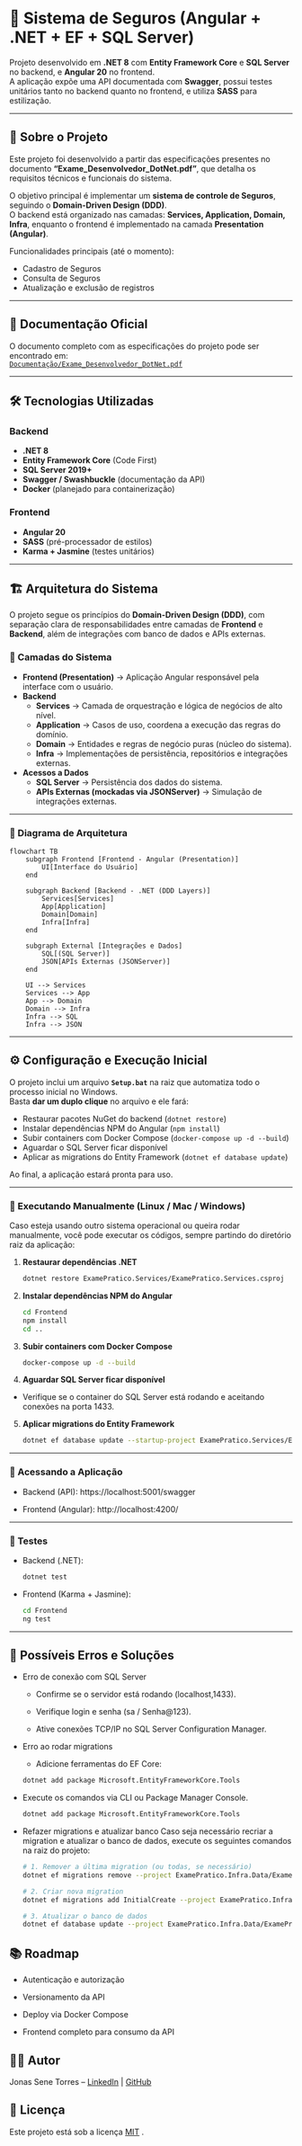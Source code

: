 # 📌 Sistema de Seguros (Angular + .NET + EF + SQL Server)

Projeto desenvolvido em **.NET 8** com **Entity Framework Core** e **SQL Server** no backend, e **Angular 20** no frontend.  
A aplicação expõe uma API documentada com **Swagger**, possui testes unitários tanto no backend quanto no frontend, e utiliza **SASS** para estilização.  

---

## 🚀 Sobre o Projeto
Este projeto foi desenvolvido a partir das especificações presentes no documento **“Exame_Desenvolvedor_DotNet.pdf”**, que detalha os requisitos técnicos e funcionais do sistema.  

O objetivo principal é implementar um **sistema de controle de Seguros**, seguindo o **Domain-Driven Design (DDD)**.  
O backend está organizado nas camadas: **Services, Application, Domain, Infra**, enquanto o frontend é implementado na camada **Presentation (Angular)**.  

Funcionalidades principais (até o momento):
- Cadastro de Seguros  
- Consulta de Seguros  
- Atualização e exclusão de registros  

---

## 📖 Documentação Oficial
O documento completo com as especificações do projeto pode ser encontrado em:  
[`Documentação/Exame_Desenvolvedor_DotNet.pdf`](./ExamePraticoDotnetNg04071436/Documentação/Exame_Desenvolvedor_DotNet.pdf)  

---

## 🛠 Tecnologias Utilizadas
### Backend
- **.NET 8**  
- **Entity Framework Core** (Code First)  
- **SQL Server 2019+**  
- **Swagger / Swashbuckle** (documentação da API)  
- **Docker** (planejado para containerização)  

### Frontend
- **Angular 20**  
- **SASS** (pré-processador de estilos)  
- **Karma + Jasmine** (testes unitários)  

---

## 🏗 Arquitetura do Sistema

O projeto segue os princípios do **Domain-Driven Design (DDD)**, com separação clara de responsabilidades entre camadas de **Frontend** e **Backend**, além de integrações com banco de dados e APIs externas.  

### 🔹 Camadas do Sistema
- **Frontend (Presentation)** → Aplicação Angular responsável pela interface com o usuário.  
- **Backend**  
  - **Services** → Camada de orquestração e lógica de negócios de alto nível.  
  - **Application** → Casos de uso, coordena a execução das regras do domínio.  
  - **Domain** → Entidades e regras de negócio puras (núcleo do sistema).  
  - **Infra** → Implementações de persistência, repositórios e integrações externas.  
- **Acessos a Dados**  
  - **SQL Server** → Persistência dos dados do sistema.  
  - **APIs Externas (mockadas via JSONServer)** → Simulação de integrações externas.  

---
### 🔹 Diagrama de Arquitetura

```mermaid
flowchart TB
    subgraph Frontend [Frontend - Angular (Presentation)]
        UI[Interface do Usuário]
    end

    subgraph Backend [Backend - .NET (DDD Layers)]
        Services[Services]
        App[Application]
        Domain[Domain]
        Infra[Infra]
    end

    subgraph External [Integrações e Dados]
        SQL[(SQL Server)]
        JSON[APIs Externas (JSONServer)]
    end

    UI --> Services
    Services --> App
    App --> Domain
    Domain --> Infra
    Infra --> SQL
    Infra --> JSON
```
---

## ⚙️ Configuração e Execução Inicial

O projeto inclui um arquivo **`Setup.bat`** na raiz que automatiza todo o processo inicial no Windows.  
Basta **dar um duplo clique** no arquivo e ele fará:

- Restaurar pacotes NuGet do backend (`dotnet restore`)  
- Instalar dependências NPM do Angular (`npm install`)  
- Subir containers com Docker Compose (`docker-compose up -d --build`)  
- Aguardar o SQL Server ficar disponível  
- Aplicar as migrations do Entity Framework (`dotnet ef database update`)  

Ao final, a aplicação estará pronta para uso.  

---

### 🔹 Executando Manualmente (Linux / Mac / Windows)
Caso esteja usando outro sistema operacional ou queira rodar manualmente, você pode executar os códigos, sempre partindo do diretório raiz da aplicação:

1. **Restaurar dependências .NET**  
   ```bash
   dotnet restore ExamePratico.Services/ExamePratico.Services.csproj
   ```
   
2. **Instalar dependências NPM do Angular**
   ```bash
   cd Frontend
   npm install
   cd ..
   ```

3. **Subir containers com Docker Compose**
   ```bash
   docker-compose up -d --build
   ```
   
4. **Aguardar SQL Server ficar disponível**

- Verifique se o container do SQL Server está rodando e aceitando conexões na porta 1433.

5. **Aplicar migrations do Entity Framework**
   ```bash
   dotnet ef database update --startup-project ExamePratico.Services/ExamePratico.Services.csproj --project ExamePratico.Infra.Data/ExamePratico.Infra.Data.csproj
   ```
   
---
### 🔹 Acessando a Aplicação

- Backend (API): https://localhost:5001/swagger

- Frontend (Angular): http://localhost:4200/

---
### 🔹  Testes

- Backend (.NET):
   ```bash
   dotnet test
   ```

- Frontend (Karma + Jasmine):
   ```bash
   cd Frontend
   ng test
   ```
   
---
## 📌 Possíveis Erros e Soluções

- Erro de conexão com SQL Server

	- Confirme se o servidor está rodando (localhost,1433).

	- Verifique login e senha (sa / Senha@123).

	- Ative conexões TCP/IP no SQL Server Configuration Manager.

- Erro ao rodar migrations

	- Adicione ferramentas do EF Core:
	```bash
   dotnet add package Microsoft.EntityFrameworkCore.Tools
   ```

- Execute os comandos via CLI ou Package Manager Console.
   ```bash
   dotnet add package Microsoft.EntityFrameworkCore.Tools
   ```
- Refazer migrations e atualizar banco
Caso seja necessário recriar a migration e atualizar o banco de dados, execute os seguintes comandos na raiz do projeto:
   ```bash
   # 1. Remover a última migration (ou todas, se necessário)
   dotnet ef migrations remove --project ExamePratico.Infra.Data/ExamePratico.Infra.Data.csproj --startup-project ExamePratico.Services/ExamePratico.Services.csproj

   # 2. Criar nova migration
   dotnet ef migrations add InitialCreate --project ExamePratico.Infra.Data/ExamePratico.Infra.Data.csproj --startup-project ExamePratico.Services/ExamePratico.Services.csproj

   # 3. Atualizar o banco de dados
   dotnet ef database update --project ExamePratico.Infra.Data/ExamePratico.Infra.Data.csproj --startup-project ExamePratico.Services/ExamePratico.Services.csproj

   ```
   
## 📚 Roadmap

 - Autenticação e autorização

 - Versionamento da API

 - Deploy via Docker Compose

 - Frontend completo para consumo da API

## 👨‍💻 Autor

Jonas Sene Torres – [LinkedIn](https://www.linkedin.com/in/jonas-sene-torres/) | [GitHub](https://github.com/JonasSeneTorres)

## 📄 Licença

Este projeto está sob a licença [MIT](https://opensource.org/licenses/MIT)
.

